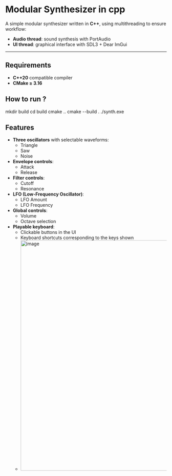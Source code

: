 # Modular Synthesizer in cpp 

A simple modular synthesizer written in **C++**, using multithreading to ensure workflow:
- **Audio thread**: sound synthesis with PortAudio 
- **UI thread**: graphical interface with SDL3 + Dear ImGui   

---

## Requirements
- **C++20** compatible compiler  
- **CMake ≥ 3.16**  

## How to run ? 
mkdir build
cd build
cmake ..
cmake --build .
./synth.exe

## Features

- **Three oscillators** with selectable waveforms:
  - Triangle
  - Saw
  - Noise
- **Envelope controls**:
  - Attack
  - Release
- **Filter controls**:
  - Cutoff
  - Resonance
- **LFO (Low-Frequency Oscillator)**:
  - LFO Amount
  - LFO Frequency
- **Global controls**:
  - Volume
  - Octave selection
- **Playable keyboard**:
  - Clickable buttons in the UI
  - Keyboard shortcuts corresponding to the keys shown
  - <img width="900" height="720" alt="image" src="https://github.com/user-attachments/assets/c7bd3492-fd4f-4001-a7b8-da5ffbfbadd9" />

